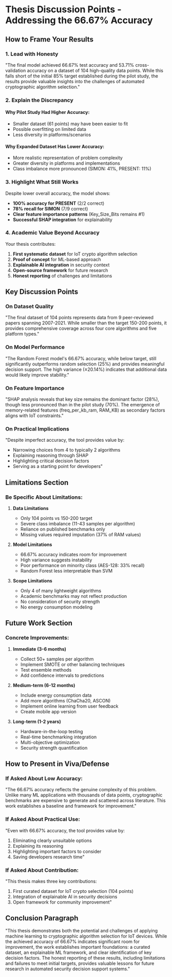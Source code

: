 # Thesis Discussion Points - Addressing the 66.67% Accuracy

## How to Frame Your Results

### 1. **Lead with Honesty**
"The final model achieved 66.67% test accuracy and 53.71% cross-validation accuracy on a dataset of 104 high-quality data points. While this falls short of the initial 85% target established during the pilot study, the results provide valuable insights into the challenges of automated cryptographic algorithm selection."

### 2. **Explain the Discrepancy**

#### Why Pilot Study Had Higher Accuracy:
- Smaller dataset (61 points) may have been easier to fit
- Possible overfitting on limited data
- Less diversity in platforms/scenarios

#### Why Expanded Dataset Has Lower Accuracy:
- More realistic representation of problem complexity
- Greater diversity in platforms and implementations
- Class imbalance more pronounced (SIMON: 41%, PRESENT: 11%)

### 3. **Highlight What Still Works**

Despite lower overall accuracy, the model shows:
- **100% accuracy for PRESENT** (2/2 correct)
- **78% recall for SIMON** (7/9 correct)
- **Clear feature importance patterns** (Key_Size_Bits remains #1)
- **Successful SHAP integration** for explainability

### 4. **Academic Value Beyond Accuracy**

Your thesis contributes:
1. **First systematic dataset** for IoT crypto algorithm selection
2. **Proof of concept** for ML-based approach
3. **Explainable AI integration** in security context
4. **Open-source framework** for future research
5. **Honest reporting** of challenges and limitations

## Key Discussion Points

### On Dataset Quality
"The final dataset of 104 points represents data from 9 peer-reviewed papers spanning 2007-2021. While smaller than the target 150-200 points, it provides comprehensive coverage across four core algorithms and five platform types."

### On Model Performance
"The Random Forest model's 66.67% accuracy, while below target, still significantly outperforms random selection (25%) and provides meaningful decision support. The high variance (±20.14%) indicates that additional data would likely improve stability."

### On Feature Importance
"SHAP analysis reveals that key size remains the dominant factor (28%), though less pronounced than in the pilot study (70%). The emergence of memory-related features (freq_per_kb_ram, RAM_KB) as secondary factors aligns with IoT constraints."

### On Practical Implications
"Despite imperfect accuracy, the tool provides value by:
- Narrowing choices from 4 to typically 2 algorithms
- Explaining reasoning through SHAP
- Highlighting critical decision factors
- Serving as a starting point for developers"

## Limitations Section

### Be Specific About Limitations:

1. **Data Limitations**
   - Only 104 points vs 150-200 target
   - Severe class imbalance (11-43 samples per algorithm)
   - Reliance on published benchmarks only
   - Missing values required imputation (37% of RAM values)

2. **Model Limitations**
   - 66.67% accuracy indicates room for improvement
   - High variance suggests instability
   - Poor performance on minority class (AES-128: 33% recall)
   - Random Forest less interpretable than SVM

3. **Scope Limitations**
   - Only 4 of many lightweight algorithms
   - Academic benchmarks may not reflect production
   - No consideration of security strength
   - No energy consumption modeling

## Future Work Section

### Concrete Improvements:

1. **Immediate (3-6 months)**
   - Collect 50+ samples per algorithm
   - Implement SMOTE or other balancing techniques
   - Test ensemble methods
   - Add confidence intervals to predictions

2. **Medium-term (6-12 months)**
   - Include energy consumption data
   - Add more algorithms (ChaCha20, ASCON)
   - Implement online learning from user feedback
   - Create mobile app version

3. **Long-term (1-2 years)**
   - Hardware-in-the-loop testing
   - Real-time benchmarking integration
   - Multi-objective optimization
   - Security strength quantification

## How to Present in Viva/Defense

### If Asked About Low Accuracy:

"The 66.67% accuracy reflects the genuine complexity of this problem. Unlike many ML applications with thousands of data points, cryptographic benchmarks are expensive to generate and scattered across literature. This work establishes a baseline and framework for improvement."

### If Asked About Practical Use:

"Even with 66.67% accuracy, the tool provides value by:
1. Eliminating clearly unsuitable options
2. Explaining its reasoning
3. Highlighting important factors to consider
4. Saving developers research time"

### If Asked About Contribution:

"This thesis makes three key contributions:
1. First curated dataset for IoT crypto selection (104 points)
2. Integration of explainable AI in security decisions
3. Open framework for community improvement"

## Conclusion Paragraph

"This thesis demonstrates both the potential and challenges of applying machine learning to cryptographic algorithm selection for IoT devices. While the achieved accuracy of 66.67% indicates significant room for improvement, the work establishes important foundations: a curated dataset, an explainable ML framework, and clear identification of key decision factors. The honest reporting of these results, including limitations and failures to meet initial targets, provides valuable lessons for future research in automated security decision support systems."